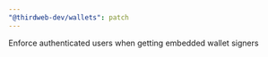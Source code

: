 ```yaml
---
"@thirdweb-dev/wallets": patch
---
```


Enforce authenticated users when getting embedded wallet signers
